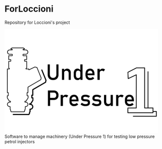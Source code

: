 # ForLoccioni
Repository for Loccioni's project

![logo](https://github.com/lraton/ForLoccioni/blob/master/Logo-Up1.png?raw=true)
Software to manage machinery (Under Pressure 1) for testing low pressure petrol injectors

